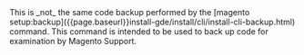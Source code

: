 <div markdown="1">

<div class="bs-callout bs-callout-info" id="info" markdown="1">
This is _not_ the same code backup performed by the [magento setup:backup]({{page.baseurl}}install-gde/install/cli/install-cli-backup.html) command. This command is intended to be used to back up code for examination by Magento Support.
</div>
